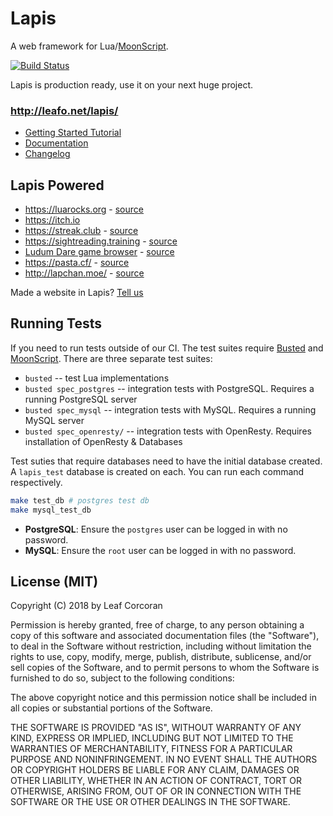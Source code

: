 # Lapis

A web framework for Lua/[MoonScript][1].

[![Build Status](https://travis-ci.org/leafo/lapis.svg?branch=master)](https://travis-ci.org/leafo/lapis)

Lapis is production ready, use it on your next huge project.

### <http://leafo.net/lapis/>

* [Getting Started Tutorial](http://leafo.net/lapis/reference/getting_started.html)
* [Documentation](http://leafo.net/lapis/reference.html)
* [Changelog](http://leafo.net/lapis/changelog.html)

## Lapis Powered

  * <https://luarocks.org> - [source](https://github.com/leafo/moonrocks-site)
  * <https://itch.io>
  * <https://streak.club> - [source](https://github.com/leafo/streak.club)
  * <https://sightreading.training> - [source](https://github.com/leafo/sightreading.training)
  * [Ludum Dare game browser](http://ludumdare.itch.io) - [source](https://github.com/leafo/ludum-dare-browser)
  * <https://pasta.cf/> - [source](https://github.com/starius/pasta)
  * <http://lapchan.moe/> - [source](https://github.com/karai17/lapis-chan/)

Made a website in Lapis? [Tell us](https://github.com/leafo/lapis/issues)

## Running Tests

If you need to run tests outside of our CI. The test suites require
[Busted][2] and [MoonScript][1]. There are three separate test suites:

* `busted` -- test Lua implementations
* `busted spec_postgres` -- integration tests with PostgreSQL. Requires a running PostgreSQL server
* `busted spec_mysql` -- integration tests with MySQL. Requires a running MySQL server
* `busted spec_openresty/` -- integration tests with OpenResty. Requires installation of OpenResty & Databases

Test suties that require databases need to have the initial database created. A `lapis_test` database is created on each.
You can run each command respectively.

```bash
make test_db # postgres test db
make mysql_test_db
```

* **PostgreSQL**: Ensure the `postgres` user can be logged in with no password.
* **MySQL**: Ensure the `root` user can be logged in with no password.

## License (MIT)

Copyright (C) 2018 by Leaf Corcoran

Permission is hereby granted, free of charge, to any person obtaining a copy
of this software and associated documentation files (the "Software"), to deal
in the Software without restriction, including without limitation the rights
to use, copy, modify, merge, publish, distribute, sublicense, and/or sell
copies of the Software, and to permit persons to whom the Software is
furnished to do so, subject to the following conditions:

The above copyright notice and this permission notice shall be included in
all copies or substantial portions of the Software.

THE SOFTWARE IS PROVIDED "AS IS", WITHOUT WARRANTY OF ANY KIND, EXPRESS OR
IMPLIED, INCLUDING BUT NOT LIMITED TO THE WARRANTIES OF MERCHANTABILITY,
FITNESS FOR A PARTICULAR PURPOSE AND NONINFRINGEMENT. IN NO EVENT SHALL THE
AUTHORS OR COPYRIGHT HOLDERS BE LIABLE FOR ANY CLAIM, DAMAGES OR OTHER
LIABILITY, WHETHER IN AN ACTION OF CONTRACT, TORT OR OTHERWISE, ARISING FROM,
OUT OF OR IN CONNECTION WITH THE SOFTWARE OR THE USE OR OTHER DEALINGS IN
THE SOFTWARE.

 [1]: http://moonscript.org
 [2]: http://olivinelabs.com/busted/


